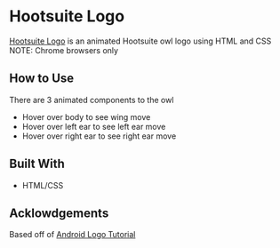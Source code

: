# Hootsuite Logo
[Hootsuite Logo](https://joy8zhang.github.io/hootsuite-logo)
is an animated Hootsuite owl logo using HTML and CSS
NOTE: Chrome browsers only

## How to Use
There are 3 animated components to the owl
* Hover over body to see wing move
* Hover over left ear to see left ear move
* Hover over right ear to see right ear move

## Built With
* HTML/CSS

## Acklowdgements 
Based off of [Android Logo Tutorial](http://thecodeplayer.com/walkthrough/css3-android-logo)
